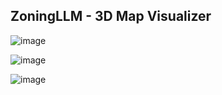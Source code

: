 ## ZoningLLM - 3D Map Visualizer

![image](https://github.com/user-attachments/assets/4ef0f638-6622-448e-a3d7-1cb8093b14b4)

![image](https://github.com/user-attachments/assets/b8d45d84-0bb2-4b55-baaa-8139c2fc9df7)

![image](https://github.com/user-attachments/assets/beb49749-37dc-4949-983f-aad0947f753b)
